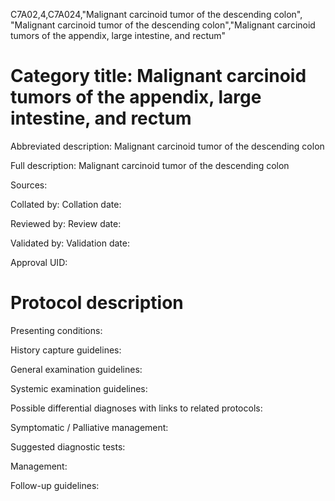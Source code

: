 C7A02,4,C7A024,"Malignant carcinoid tumor of the descending colon", "Malignant carcinoid tumor of the descending colon","Malignant carcinoid tumors of the appendix, large intestine, and rectum"
# Category title: Malignant carcinoid tumors of the appendix, large intestine, and rectum

Abbreviated description: Malignant carcinoid tumor of the descending colon

Full description: Malignant carcinoid tumor of the descending colon

Sources:

Collated by:
Collation date:

Reviewed by:
Review date:

Validated by:
Validation date:

Approval UID:

# Protocol description

Presenting conditions:

History capture guidelines:

General examination guidelines:

Systemic examination guidelines:

Possible differential diagnoses with links to related protocols:

Symptomatic / Palliative management:

Suggested diagnostic tests:

Management:

Follow-up guidelines:
